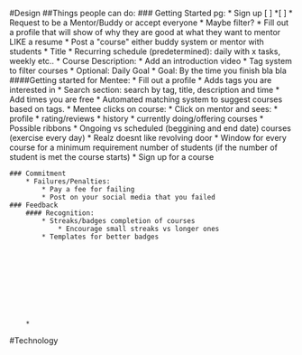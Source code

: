 #Design
##Things people can do:
    ### Getting Started pg:
        * Sign up [ ]   *[ ]
        * Request to be a Mentor/Buddy or accept everyone
            * Maybe filter?
        * Fill out a profile that will show of why they are good at what they want to mentor LIKE a resume
        * Post a "course" either buddy system or mentor with students
            * Title
            * Recurring schedule (predetermined): daily with x tasks, weekly etc..
            * Course Description:
                * Add an introduction video
            * Tag system to filter courses
            * Optional: Daily Goal
            * Goal: By the time you finish bla bla
        ####Getting started for Mentee:
            * Fill out a profile
            * Adds tags you are interested in
            * Search section: search by tag, title, description and time
            * Add times you are free
            * Automated matching system to suggest courses based on tags.
            * Mentee clicks on course: 
                * Click on mentor and sees: 
                    * profile
                    * rating/reviews
                    * history
                    * currently doing/offering courses
                    * Possible ribbons
                * Ongoing vs scheduled (beggining and end date) courses (exercise every day)
                * Realz doesnt like revolving door
                * Window for every course for a minimum requirement number of students (if the number of student is met the     course starts)
            * Sign up for a course
            

    ### Commitment
        * Failures/Penalties:
            * Pay a fee for failing
            * Post on your social media that you failed
    ### Feedback
        #### Recognition:
            * Streaks/badges completion of courses
                * Encourage small streaks vs longer ones
            * Templates for better badges










        *

#Technology